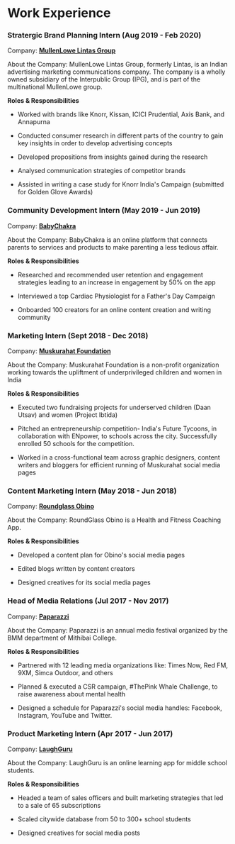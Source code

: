 # Work Experience

### **Stratergic Brand Planning Intern** (Aug 2019 - Feb 2020)

Company: [**MullenLowe Lintas Group**](https://www.mullenlowelintas.in/)

About the Company: MullenLowe Lintas Group, formerly Lintas, is an Indian advertising marketing communications company. The company is a wholly owned subsidiary of the Interpublic Group (IPG), and is part of the multinational MullenLowe group.

**Roles & Responsibilities**

- Worked with brands like Knorr, Kissan, ICICI Prudential, Axis Bank, and Annapurna

- Conducted consumer research in different parts of the country to gain key insights in order to develop advertising concepts

- Developed propositions from insights gained during the research

- Analysed communication strategies of competitor brands

- Assisted in writing a case study for Knorr India's Campaign (submitted for Golden Glove Awards)


### **Community Development Intern** (May 2019 - Jun 2019)

Company: [**BabyChakra**](https://www.babychakra.com/)

About the Company: BabyChakra is an online platform that connects parents to services and products to make parenting a less tedious affair.

**Roles & Responsibilities**

- Researched and recommended user retention and engagement strategies leading to an increase in engagement by 50% on the app

- Interviewed a top Cardiac Physiologist for a Father's Day Campaign

- Onboarded 100 creators for an online content creation and writing community


### **Marketing Intern** (Sept 2018 - Dec 2018)

Company: [**Muskurahat Foundation**](https://muskurahat.org.in/)

About the Company: Muskurahat Foundation is a non-profit organization working towards the upliftment of underprivileged children and women in India

**Roles & Responsibilities**

- Executed two fundraising projects for underserved children (Daan Utsav) and women (Project Ibtida)

- Pitched an entrepreneurship competition- India's Future Tycoons, in collaboration with ENpower, to schools across the city. Successfully enrolled 50 schools for the competition.

- Worked in a cross-functional team across graphic designers, content writers and bloggers for efficient running of Muskurahat social media pages


### **Content Marketing Intern** (May 2018 - Jun 2018)

Company: [**Roundglass Obino**](https://www.obino.in/)

About the Company: RoundGlass Obino is a Health and Fitness Coaching App.

**Roles & Responsibilities**

- Developed a content plan for Obino's social media pages

- Edited blogs written by content creators

- Designed creatives for its social media pages


### **Head of Media Relations** (Jul 2017 - Nov 2017)

Company: [**Paparazzi**](https://www.facebook.com/MithibaiPaparazzi/)

About the Company: Paparazzi is an annual media festival organized by the BMM department of Mithibai College.

**Roles & Responsibilities**

- Partnered with 12 leading media organizations like: Times Now, Red FM, 9XM, Simca Outdoor, and others

- Planned & executed a CSR campaign, #ThePink Whale Challenge, to raise awareness about mental health

- Designed a schedule for Paparazzi's social media handles: Facebook, Instagram, YouTube and Twitter.


### **Product Marketing Intern** (Apr 2017 - Jun 2017)

Company: [**LaughGuru**](https://www.laughguru.com/)

About the Company: LaughGuru is an online learning app for middle school students.

**Roles & Responsibilities**

- Headed a team of sales officers and built marketing strategies that led to a sale of 65 subscriptions

- Scaled citywide database from 50 to 300+ school students

- Designed creatives for social media posts


